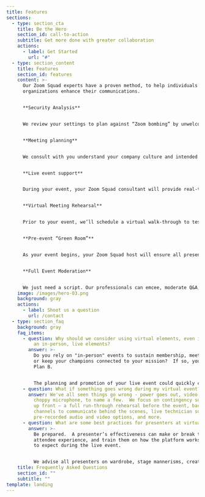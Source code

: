 ```yaml
---
title: Features
sections:
  - type: section_cta
    title: Be the Hero
    section_id: call-to-action
    subtitle: Get more done with greater collaboration
    actions:
      - label: Get Started
        url: "#"
  - type: section_content
    title: Features
    section_id: features
    content: >-
      Our Zoom Squad experts have a proven method, to help individuals and
      organizations enhance their communications.


      **Security Analysis**


      We review your settings to plan against “Zoom bombing” by unwelcome visitors and hackers, protecting your meeting flow, content, guests, and most importantly, your reputation.


      **Meeting planning**


      We consult with you understand your company culture and intended takeaways to build an appropriate content and flow. 


      **Live event support**


      During your event, your Zoom Squad consultant will provide real-time technical support for presenters, panelists, and participants.


      **Virtual Meeting Rehearsal**


      Prior to your event, we’ll schedule a virtual walk-through to test technology and transitions so the whole team feels prepared.


      **Pre-event “Green Room”**


      As your event begins, your Zoom Squad host will ensure all presenters are welcomed, audio levels are checked, flow is set, and everyone is ready for a great experience.


      **Full Event Moderation**


      We just need a script. Our professionals can emcee, moderate Q&A, run the meeting/event, present slides, manage transitions, etc.  Our goal is to make you look good.
    image: /images/hero-03.png
    background: gray
    actions:
      - label: Shoot us a question
        url: /contact
  - type: section_faq
    background: gray
    faq_items:
      - question: Why should we consider using virtual elements, even if we're planning
          an in-person, live elements?
        answer: >-
          Do you rely on "in-person" events to sustain membership, meet budget,
          or keep your champions connected to your mission?  If so, you need a
          Plan B. 


          The planning and promotion of your live event could quickly come to a screeching halt, as we've seen in a very abrupt and public way.  Incorporating virtual elements (keynote, auction, interactive elements, etc.) safeguard your budget, reputation, and in some cases, the future or your organization.
      - question: What if something goes wrong during my virtual event?
        answer: We've all seen things go wrong - power goes out, video doesn't load,
          choppy microphone, to name a few.  We focus on contingency solutions
          up front — a full run-through rehearsal before the event, back
          channels to communicate behind the scenes, live technician support,
          pre-recorded audio and video options, and more.
      - question: What are some best practices for presenters at virtual events?
        answer: >-
          Be prepared.  A presenter’s effectiveness can make or break the
          attendee experience, and train them on how the platform works and what
          to expect during the live event.


          We advise all presenters on wardrobe, stage mannerisms, creative ways to connect with the audience, and other tips we've learned through other events we've hosted.
    title: Frequently Asked Questions
    section_id: ""
    subtitle: ""
template: landing
---
```

